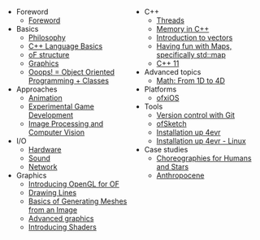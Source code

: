 <div style="width: 50%; float: left;">


<ul>
<li>Foreword

<ul>
<li><a target="_blank" href="http://openframeworks.cc/ofBook/chapters/foreword.html">Foreword</a></li>
</ul>
</li>
<li>Basics

<ul>
<li><a target="_blank" href="http://openframeworks.cc/ofBook/chapters/of_philosophy.html">Philosophy</a></li>
<li><a target="_blank" href="http://openframeworks.cc/ofBook/chapters/cplusplus_basics.html">C++ Language Basics</a></li>
<li><a target="_blank" href="http://openframeworks.cc/ofBook/chapters/setup_and_project_structure.html">oF structure</a></li>
<li><a target="_blank" href="http://openframeworks.cc/ofBook/chapters/intro_to_graphics.html">Graphics</a></li>
<li><a target="_blank" href="http://openframeworks.cc/ofBook/chapters/OOPs!.html">Ooops! = Object Oriented Programming + Classes</a></li>
</ul>
</li>
<li>Approaches

<ul>
<li><a target="_blank" href="http://openframeworks.cc/ofBook/chapters/animation.html">Animation</a></li>
<li><a target="_blank" href="http://openframeworks.cc/ofBook/chapters/game_design.html">Experimental Game Development</a></li>
<li><a target="_blank" href="http://openframeworks.cc/ofBook/chapters/image_processing_computer_vision.html">Image Processing and Computer Vision</a></li>
</ul>
</li>
<li>I/O

<ul>
<li><a target="_blank" href="http://openframeworks.cc/ofBook/chapters/hardware.html">Hardware</a></li>
<li><a target="_blank" href="http://openframeworks.cc/ofBook/chapters/sound.html">Sound</a></li>
<li><a target="_blank" href="http://openframeworks.cc/ofBook/chapters/network.html">Network</a></li>
</ul>
</li>
<li>Graphics

<ul>
<li><a target="_blank" href="http://openframeworks.cc/ofBook/chapters/openGL.html">Introducing OpenGL for OF</a></li>
<li><a target="_blank" href="http://openframeworks.cc/ofBook/chapters/lines.html">Drawing Lines</a></li>
<li><a target="_blank" href="http://openframeworks.cc/ofBook/chapters/generativemesh.html">Basics of Generating Meshes from an Image</a></li>
<li><a target="_blank" href="http://openframeworks.cc/ofBook/chapters/advanced_graphics.html">Advanced graphics</a></li>
<li><a target="_blank" href="http://openframeworks.cc/ofBook/chapters/shaders.html">Introducing Shaders</a></li>
</ul>
</li>


</ul> 
</div>
<div style="width: 50%; float: left;">
<ul>

<li>C++

<ul>
<li><a target="_blank" href="http://openframeworks.cc/ofBook/chapters/threads.html">Threads</a></li>
<li><a target="_blank" href="http://openframeworks.cc/ofBook/chapters/memory.html">Memory in C++</a></li>
<li><a target="_blank" href="http://openframeworks.cc/ofBook/chapters/stl_vector.html">Introduction to vectors</a></li>
<li><a target="_blank" href="http://openframeworks.cc/ofBook/chapters/stl_map.html">Having fun with Maps, specifically std::map</a></li>
<li><a target="_blank" href="http://openframeworks.cc/ofBook/chapters/c++11.html">C++ 11</a></li>
</ul>
</li>


<li>Advanced topics

<ul>
<li><a target="_blank" href="http://openframeworks.cc/ofBook/chapters/math.html">Math: From 1D to 4D</a></li>
</ul>
</li>
<li>Platforms

<ul>
<li><a target="_blank" href="http://openframeworks.cc/ofBook/chapters/ios.html">ofxiOS</a></li>
</ul>
</li>
<li>Tools

<ul>
<li><a target="_blank" href="http://openframeworks.cc/ofBook/chapters/version_control_with_git.html">Version control with Git</a></li>
<li><a target="_blank" href="http://openframeworks.cc/ofBook/chapters/ofSketch.html">ofSketch</a></li>
<li><a target="_blank" href="http://openframeworks.cc/ofBook/chapters/installation_up_4evr_macosx.html">Installation up 4evr</a></li>
<li><a target="_blank" href="http://openframeworks.cc/ofBook/chapters/installation_up_4evr_linux.html">Installation up 4evr - Linux</a></li>
</ul>
</li>
<li>Case studies

<ul>
<li><a target="_blank" href="http://openframeworks.cc/ofBook/chapters/project_eva.html">Choreographies for Humans and Stars</a></li>
<li><a target="_blank" href="http://openframeworks.cc/ofBook/chapters/project_joel.html">Anthropocene</a></li>
</ul>
</li>
</ul>




</div>